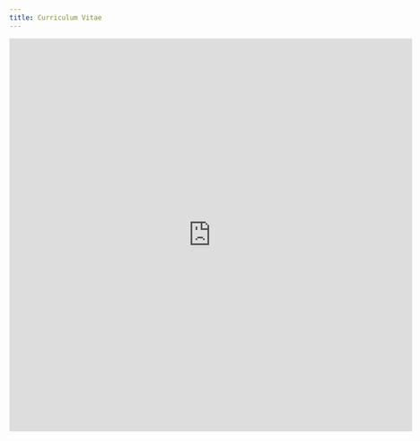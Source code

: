 ```yaml
---
title: Curriculum Vitae
---
```


<iframe src="http://docs.google.com/gview? url=https://drive.google.com/file/d/1ITWSa_e-l6r_X0lqTuAkS6_zQoWPkhNg/view?usp=sharing&embedded=true" style="width:718px; height:700px;" frameborder="0"></iframe>
